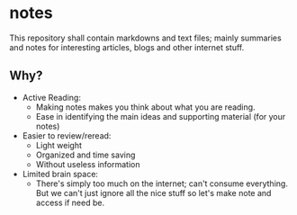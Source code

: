 # notes
This repository shall contain markdowns and text files; mainly summaries and
notes for interesting articles, blogs and other internet stuff.

## Why?
* Active Reading:
    - Making notes makes you think about what you are reading.
    - Ease in identifying the main ideas and supporting material (for your notes)
* Easier to review/reread:
    - Light weight
    - Organized and time saving
    - Without useless information
* Limited brain space:
    - There's simply too much on the internet; can't consume everything. But we
      can't just ignore all the nice stuff so let's make note and access if need
      be.

